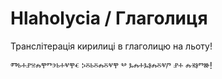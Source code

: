 # Hlaholycia / Глаголиця

Транслітерація кирилиці в глаголицю на льоту!

Ⱅⱃⰰⱀⱄⰾⰹⱅⰵⱃⰰⱌⰹⱔ ⰽⰻⱃⰻⰾⰻⱌⰹ ⰲ ⰳⰾⰰⰳⱁⰾⰻⱌⱓ ⱀⰰ ⰾⱐⱁⱅⱆ!
